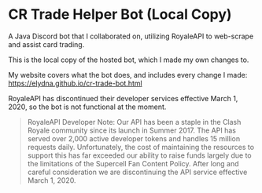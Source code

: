 # CR Trade Helper Bot (Local Copy)
A Java Discord bot that I collaborated on, utilizing RoyaleAPI to web-scrape and assist card trading.

This is the local copy of the hosted bot, which I made my own changes to.

My website covers what the bot does, and includes every change I made: https://elydna.github.io/cr-trade-bot.html

RoyaleAPI has discontinued their developer services effective March 1, 2020, so the bot is not functional at the moment.

>RoyaleAPI Developer Note: Our API has been a staple in the Clash Royale community since its launch in Summer 2017. The API has served over 2,000 active developer tokens and handles 15 million requests daily. Unfortunately, the cost of maintaining the resources to support this has far exceeded our ability to raise funds largely due to the limitations of the Supercell Fan Content Policy. After long and careful consideration we are discontinuing the API service effective March 1, 2020.
